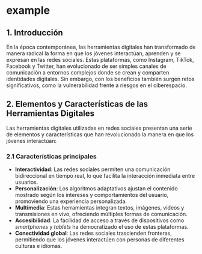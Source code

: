 # example

## 1. Introducción

En la época contemporánea, las herramientas digitales han transformado de manera radical la forma en que los jóvenes interactúan, aprenden y se expresan en las redes sociales. Estas plataformas, como Instagram, TikTok, Facebook y Twitter, han evolucionado de ser simples canales de comunicación a entornos complejos donde se crean y comparten identidades digitales. Sin embargo, con los beneficios también surgen retos significativos, como la vulnerabilidad frente a riesgos en el ciberespacio.

## 2. Elementos y Características de las Herramientas Digitales

Las herramientas digitales utilizadas en redes sociales presentan una serie de elementos y características que han revolucionado la manera en que los jóvenes interactúan:

### 2.1 Características principales

- **Interactividad**: Las redes sociales permiten una comunicación bidireccional en tiempo real, lo que facilita la interacción inmediata entre usuarios.
- **Personalización**: Los algoritmos adaptativos ajustan el contenido mostrado según los intereses y comportamientos del usuario, promoviendo una experiencia personalizada.
- **Multimedia**: Estas herramientas integran textos, imágenes, videos y transmisiones en vivo, ofreciendo múltiples formas de comunicación.
- **Accesibilidad**: La facilidad de acceso a través de dispositivos como *smartphones* y *tablets* ha democratizado el uso de estas plataformas.
- **Conectividad global**: Las redes sociales trascienden fronteras, permitiendo que los jóvenes interactúen con personas de diferentes culturas e idiomas.
